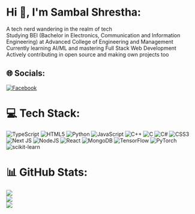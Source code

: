 # Hi 👋, I'm Sambal Shrestha:
A tech nerd wandering in the realm of tech<br>Studying BEI (Bachelor in Electronics, Communication and Information Engineering) at Advanced College of Engineering and Management<br>Currently learning AI/ML and mastering Full Stack Web Development<br>Actively contributing in open source and making own projects too


## 🌐 Socials:
[![Facebook](https://img.shields.io/badge/Facebook-%231877F2.svg?logo=Facebook&logoColor=white)](https://facebook.com/sambalstha) 

# 💻 Tech Stack:
![TypeScript](https://img.shields.io/badge/typescript-%23007ACC.svg?style=flat&logo=typescript&logoColor=white) ![HTML5](https://img.shields.io/badge/html5-%23E34F26.svg?style=flat&logo=html5&logoColor=white) ![Python](https://img.shields.io/badge/python-3670A0?style=flat&logo=python&logoColor=ffdd54) ![JavaScript](https://img.shields.io/badge/javascript-%23323330.svg?style=flat&logo=javascript&logoColor=%23F7DF1E) ![C++](https://img.shields.io/badge/c++-%2300599C.svg?style=flat&logo=c%2B%2B&logoColor=white) ![C](https://img.shields.io/badge/c-%2300599C.svg?style=flat&logo=c&logoColor=white) ![C#](https://img.shields.io/badge/c%23-%23239120.svg?style=flat&logo=csharp&logoColor=white) ![CSS3](https://img.shields.io/badge/css3-%231572B6.svg?style=flat&logo=css3&logoColor=white) ![Next JS](https://img.shields.io/badge/Next-black?style=flat&logo=next.js&logoColor=white) ![NodeJS](https://img.shields.io/badge/node.js-6DA55F?style=flat&logo=node.js&logoColor=white) ![React](https://img.shields.io/badge/react-%2320232a.svg?style=flat&logo=react&logoColor=%2361DAFB) ![MongoDB](https://img.shields.io/badge/MongoDB-%234ea94b.svg?style=flat&logo=mongodb&logoColor=white) ![TensorFlow](https://img.shields.io/badge/TensorFlow-%23FF6F00.svg?style=flat&logo=TensorFlow&logoColor=white) ![PyTorch](https://img.shields.io/badge/PyTorch-%23EE4C2C.svg?style=flat&logo=PyTorch&logoColor=white) ![scikit-learn](https://img.shields.io/badge/scikit--learn-%23F7931E.svg?style=flat&logo=scikit-learn&logoColor=white)
# 📊 GitHub Stats:
![](https://github-readme-stats.vercel.app/api?username=antidude900&theme=github_dark&hide_border=false&include_all_commits=false&count_private=false)<br/>
![](https://github-readme-streak-stats.herokuapp.com/?user=antidude900&theme=github_dark&hide_border=false)<br/>
![](https://github-readme-stats.vercel.app/api/top-langs/?username=antidude900&theme=github_dark&hide_border=false&include_all_commits=false&count_private=false&layout=compact)



